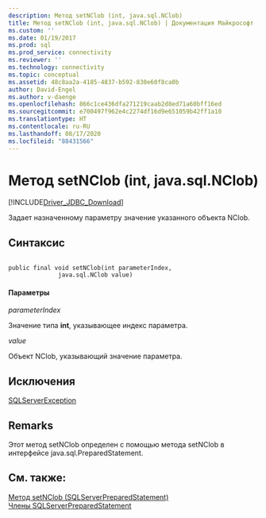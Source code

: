 ```yaml
---
description: Метод setNClob (int, java.sql.NClob)
title: Метод setNClob (int, java.sql.NClob) | Документация Майкрософт
ms.custom: ''
ms.date: 01/19/2017
ms.prod: sql
ms.prod_service: connectivity
ms.reviewer: ''
ms.technology: connectivity
ms.topic: conceptual
ms.assetid: 48c8aa2a-4185-4837-b592-830e60f8ca0b
author: David-Engel
ms.author: v-daenge
ms.openlocfilehash: 866c1ce436dfa271219caab2d8ed71a60bff16ed
ms.sourcegitcommit: e700497f962e4c2274df16d9e651059b42ff1a10
ms.translationtype: HT
ms.contentlocale: ru-RU
ms.lasthandoff: 08/17/2020
ms.locfileid: "88431566"
---
```

# <a name="setnclob-method-int-javasqlnclob"></a>Метод setNClob (int, java.sql.NClob)
[!INCLUDE[Driver_JDBC_Download](../../../includes/driver_jdbc_download.md)]

  Задает назначенному параметру значение указанного объекта NClob.  
  
## <a name="syntax"></a>Синтаксис  
  
```  
  
public final void setNClob(int parameterIndex,  
              java.sql.NClob value)  
```  
  
#### <a name="parameters"></a>Параметры  
 *parameterIndex*  
  
 Значение типа **int**, указывающее индекс параметра.  
  
 *value*  
  
 Объект NClob, указывающий значение параметра.  
  
## <a name="exceptions"></a>Исключения  
 [SQLServerException](../../../connect/jdbc/reference/sqlserverexception-class.md)  
  
## <a name="remarks"></a>Remarks  
 Этот метод setNClob определен с помощью метода setNClob в интерфейсе java.sql.PreparedStatement.  
  
## <a name="see-also"></a>См. также:  
 [Метод setNClob (SQLServerPreparedStatement)](../../../connect/jdbc/reference/setnclob-method-sqlserverpreparedstatement.md)   
 [Члены SQLServerPreparedStatement](../../../connect/jdbc/reference/sqlserverpreparedstatement-members.md)  
  
  
